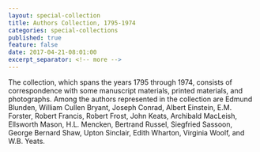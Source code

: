 ```yaml
---
layout: special-collection
title: Authors Collection, 1795-1974
categories: special-collections
published: true
feature: false
date: 2017-04-21-08:01:00
excerpt_separator: <!-- more -->
---
```

The collection, which spans the years 1795 through 1974, consists of correspondence with some manuscript materials, printed materials, and photographs. Among the authors represented in the collection are Edmund Blunden, William Cullen Bryant, Joseph Conrad, Albert Einstein, E.M. Forster, Robert Francis, Robert Frost, John Keats, Archibald MacLeish, Ellsworth Mason, H.L. Mencken, Bertrand Russel, Siegfried Sassoon, George Bernard Shaw, Upton Sinclair, Edith Wharton, Virginia Woolf, and W.B. Yeats.
<!-- more -->
